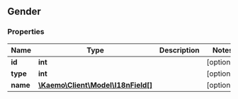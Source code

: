 ## Gender

### Properties
Name | Type | Description | Notes
------------ | ------------- | ------------- | -------------
**id** | **int** |  | [optional] 
**type** | **int** |  | [optional] 
**name** | [**\Kaemo\Client\Model\I18nField[]**](#I18nField) |  | [optional] 


